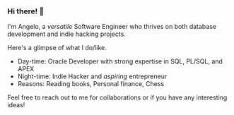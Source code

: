 ### Hi there! 👋

I'm Angelo, a *versatile* Software Engineer who thrives on both database development and indie hacking projects. 

Here's a glimpse of what I do/like.

- Day-time: Oracle Developer with strong expertise in SQL, PL/SQL, and APEX
- Night-time: Indie Hacker and *aspiring* entrepreneur
- Reasons: Reading books, Personal finance, Chess

Feel free to reach out to me for collaborations or if you have any interesting ideas!

